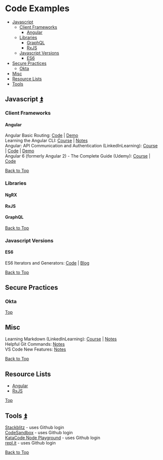 # Code Examples
* [Javascript](#javascript)
  * [Client Frameworks](#client-frameworks)
    * [Angular](#angular)
  * [Libraries](#libraries)
    * [GraphQL](#graphql)
    * [RxJS](#rxjs)
  * [Javascript Versions](#javascript-versions)
    * [ES6](#es6)
* [Secure Practices](#secure-practices)
  * [Okta](#okta)
* [Misc](#misc)
* [Resource Lists](#resource-lists)
* [Tools](##tools---arrow_double_up)

## Javascript   [:arrow_double_up:](#code-examples)
### Client Frameworks
#### Angular
Angular Basic Routing: [Code](https://github.com/kozigh01/angular-basic-routing) | [Demo](https://stackblitz.com/github/kozigh01/angular-basic-routing)  
Learning the Angular CLI: [Course](https://www.linkedin.com/learning/learning-the-angular-cli-2) | [Notes](https://gist.github.com/kozigh01/37b52fc1362da677b953c957178ee703)  
Angular: API Communication and Authentication (LinkedInLearning): [Course](https://www.linkedin.com/learning/angular-api-communication-and-authentication) | [Code](https://github.com/kozigh01/AngularAPICommAndAuth) | [Demo](https://stackblitz.com/github/kozigh01/AngularAPICommAndAuth/tree/master/my-app)  
Angular 6 (formerly Angular 2) - The Complete Guide (Udemy): [Course](https://www.udemy.com/the-complete-guide-to-angular-2/learn/v4/overview) | [Code](https://github.com/kozigh01/AngularAPICommAndAuth)  

[Back to Top](#code-examples)

### Libraries
#### NgRX
#### RxJS
#### GraphQL

[Back to Top](#code-examples)

### Javascript Versions
#### ES6
ES6 Iterators and Generators: [Code](https://github.com/kozigh01/es6-iterators-generators) | [Blog](https://codeburst.io/a-simple-guide-to-es6-iterators-in-javascript-with-examples-189d052c3d8e)  

[Back to Top](#code-examples)

## Secure Practices
### Okta
[Top](#code-examples)

## Misc
Learning Markdown (LinkedInLearning): [Course](https://www.linkedin.com/learning/learning-markdown) | [Notes](https://gist.github.com/kozigh01/b93a28c22b1e564c6a2d6f417712c97e)  
Helpful Git Commands: [Notes](https://gist.github.com/kozigh01/38da36a44765bba001669daa428209ac)  
VS Code New Features: [Notes](https://gist.github.com/kozigh01/252c2345aa4cb936bd85f08d15cd3fec)  

[Back to Top](#code-examples)
## Resource Lists
* [Angular](https://gist.github.com/kozigh01/46f323e50e752f0a656d349e15af7e75)
* [RxJS](https://gist.github.com/kozigh01/17927cccf461608278f49029992490ed)

[Top](#code-examples)
## Tools   [:arrow_double_up:](#code-examples)
[Stackblitz](https://stackblitz.com/) - uses Github login  
[CodeSandbox](https://codesandbox.io/) - uses Github login  
[KataCode Node Playground](https://www.katacoda.com/courses/nodejs/playground) - uses Github login  
[repl.it](https://repl.it/repls) - uses Github login  

[Back to Top](#code-examples)

